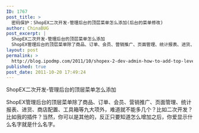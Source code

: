 ```yaml
---
ID: 1767
post_title: >
  密码保护：ShopEX二次开发-管理后台的顶层菜单怎么添加(后台的菜单修改)
author: ChinaBUG
post_excerpt: |
  ShopEX二次开发-管理后台的顶层菜单怎么添加
  ShopEX管理后台的顶层菜单除了商品、订单、会员、营销推广、页面管理、统计报表、进货、商店配置、工具箱等九大项外，难道就不能多几个？比如二次开发？比如我的插件？当然，你可以是其他的，反正只要知道怎么增加之后，你爱显示什么名字就是什么名字。
layout: post
permalink: >
  http://blog.ipodmp.com/2011/10/shopex-2-dev-admin-how-to-add-top-level-menu.html
published: true
post_date: 2011-10-20 17:49:24
---
```

ShopEX二次开发-管理后台的顶层菜单怎么添加

ShopEX管理后台的顶层菜单除了商品、订单、会员、营销推广、页面管理、统计报表、进货、商店配置、工具箱等九大项外，难道就不能多几个？比如二次开发？比如我的插件？当然，你可以是其他的，反正只要知道怎么增加之后，你爱显示什么名字就是什么名字。